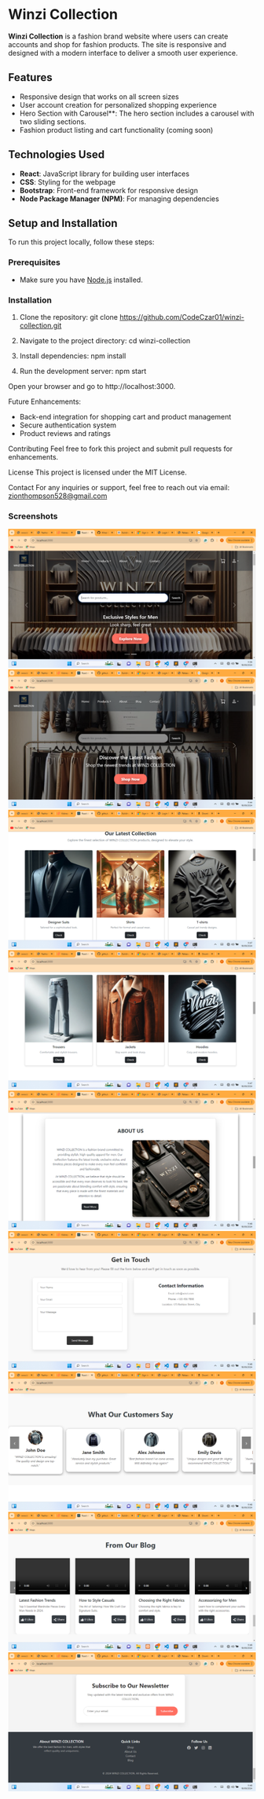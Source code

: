 # Winzi Collection

**Winzi Collection** is a fashion brand website where users can create accounts and shop for fashion products. The site is responsive and designed with a modern interface to deliver a smooth user experience.

## Features
- Responsive design that works on all screen sizes
- User account creation for personalized shopping experience
- Hero Section with Carousel**: The hero section includes a carousel with two sliding sections.
- Fashion product listing and cart functionality (coming soon)

## Technologies Used
- **React**: JavaScript library for building user interfaces
- **CSS**: Styling for the webpage
- **Bootstrap**: Front-end framework for responsive design
- **Node Package Manager (NPM)**: For managing dependencies

## Setup and Installation

To run this project locally, follow these steps:

### Prerequisites
- Make sure you have [Node.js](https://nodejs.org/en/download/) installed.

### Installation
1. Clone the repository:
   git clone https://github.com/CodeCzar01/winzi-collection.git

2. Navigate to the project directory:
   cd winzi-collection

3. Install dependencies:
   npm install

4. Run the development server:
   npm start

Open your browser and go to http://localhost:3000.

Future Enhancements:
- Back-end integration for shopping cart and product management
- Secure authentication system
- Product reviews and ratings

Contributing
Feel free to fork this project and submit pull requests for enhancements.

License
This project is licensed under the MIT License.

Contact
For any inquiries or support, feel free to reach out via email: zionthompson528@gmail.com

### Screenshots
![Hero-Section1](./public/Assets/ScreenShots/Herosection1.png)
![Hero-Section2](./public/Assets/ScreenShots/Herosection2.png)
![Products-Section1](./public/Assets/ScreenShots/Products1.png)
![Products-Section2](./public/Assets/ScreenShots/Products2.png)
![About-Section](./public/Assets/ScreenShots/About.png)
![Contact-Section](./public/Assets/ScreenShots/Contact.png)
![Testimonial-Section](./public/Assets/ScreenShots/Testimonial.png)
![Blog-Section](./public/Assets/ScreenShots/Blog.png)
![Newletter/Footer-Section](./public/Assets/ScreenShots/Newletter-Footer.png)